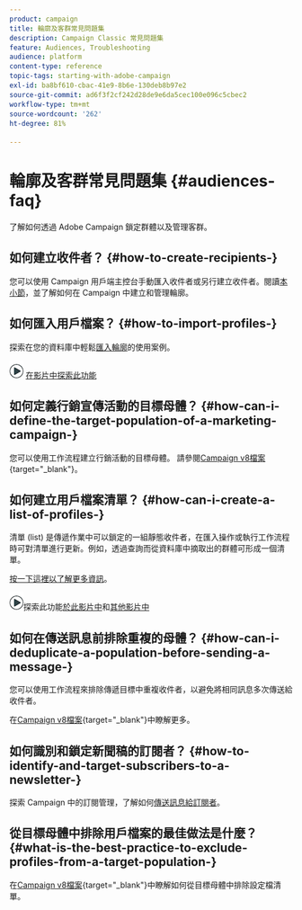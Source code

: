 ```yaml
---
product: campaign
title: 輪廓及客群常見問題集
description: Campaign Classic 常見問題集
feature: Audiences, Troubleshooting
audience: platform
content-type: reference
topic-tags: starting-with-adobe-campaign
exl-id: ba8bf610-cbac-41e9-8b6e-130deb8b97e2
source-git-commit: ad6f3f2cf242d28de9e6da5cec100e096c5cbec2
workflow-type: tm+mt
source-wordcount: '262'
ht-degree: 81%

---
```


# 輪廓及客群常見問題集 {#audiences-faq}



了解如何透過 Adobe Campaign 鎖定群體以及管理客群。

## 如何建立收件者？ {#how-to-create-recipients-}

您可以使用 Campaign 用戶端主控台手動匯入收件者或另行建立收件者。閱讀[本小節](../../platform/using/about-profiles.md)，並了解如何在 Campaign 中建立和管理輪廓。

## 如何匯入用戶檔案？ {#how-to-import-profiles-}

探索在您的資料庫中輕鬆[匯入輪廓](../../platform/using/import-operations-samples.md)的使用案例。

![](assets/do-not-localize/how-to-video.png) [在影片中探索此功能](https://experienceleague.adobe.com/docs/campaign-classic-learn/tutorials/profile-management/importing-profiles.html?lang=zh-Hant)

## 如何定義行銷宣傳活動的目標母體？ {#how-can-i-define-the-target-population-of-a-marketing-campaign-}

您可以使用工作流程建立行銷活動的目標母體。 請參閱[Campaign v8檔案](https://experienceleague.adobe.com/docs/campaign/automation/campaign-orchestration/marketing-campaign-target#build-the-main-target-in-a-workflow.html){target="_blank"}。

## 如何建立用戶檔案清單？ {#how-can-i-create-a-list-of-profiles-}

清單 (list) 是傳遞作業中可以鎖定的一組靜態收件者，在匯入操作或執行工作流程時可對清單進行更新。例如，透過查詢而從資料庫中摘取出的群體可形成一個清單。

[按一下這裡以了解更多資訊](../../platform/using/creating-and-managing-lists.md#creating-a-profile-list-from-a-group)。

![](assets/do-not-localize/how-to-video.png)探索此功能[於此影片中](https://experienceleague.adobe.com/docs/campaign-classic-learn/tutorials/profile-management/creating-a-list-of-recipients-with-a-workflow.html?lang=zh-Hant)和[其他影片中](https://experienceleague.adobe.com/docs/campaign-classic-learn/tutorials/profile-management/creating-a-list-of-recipients.html?lang=zh-Hant)

## 如何在傳送訊息前排除重複的母體？ {#how-can-i-deduplicate-a-population-before-sending-a-message-}

您可以使用工作流程來排除傳遞目標中重複收件者，以避免將相同訊息多次傳送給收件者。

在[Campaign v8檔案](https://experienceleague.adobe.com/docs/campaign/automation/workflows/wf-activities/targeting-activities/deduplication.html?lang=zh-Hant){target="_blank"}中瞭解更多。

## 如何識別和鎖定新聞稿的訂閱者？ {#how-to-identify-and-target-subscribers-to-a-newsletter-}

探索 Campaign 中的訂閱管理，了解如何[傳送訊息給訂閱者](../../delivery/using/managing-subscriptions.md)。

## 從目標母體中排除用戶檔案的最佳做法是什麼？ {#what-is-the-best-practice-to-exclude-profiles-from-a-target-population-}

在[Campaign v8檔案](https://experienceleague.adobe.com/docs/campaign/automation/workflows/wf-activities/targeting-activities/read-list.html?lang=zh-Hant){target="_blank"}中瞭解如何從目標母體中排除設定檔清單。
